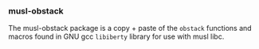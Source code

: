 ### musl-obstack

The musl-obstack package is a copy + paste of the `obstack`
functions and macros found in GNU gcc `libiberty` library
for use with musl libc.
